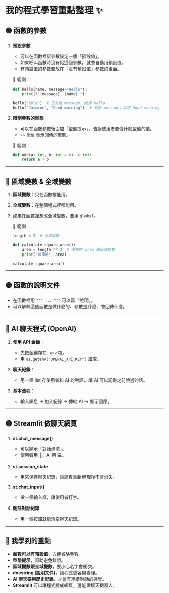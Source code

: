 # 我的程式學習重點整理 ✨

## 🟢 函數的參數

1. **預設參數**

   - 可以在函數裡幫參數設定一個「預設值」。
   - 如果呼叫函數時沒有給這個參數，就會自動用預設值。
   - 有預設值的參數要放在「沒有預設值」參數的後面。

   📝 範例：

   ```python
   def hello(name, message="Hello"):
       print(f"{message}, {name}!")

   hello("Kyle")  # 沒有給 message，就用 Hello
   hello("Jasmine", "Good morning")  # 有給 message，就用 Good morning
   ```

2. **限制參數的型態**

   - 可以在函數參數後面加「型態提示」，告訴使用者要傳什麼型態的值。
   - `-> 型態` 表示回傳的型態。

   📝 範例：

   ```python
   def add(a: int, b: int = 0) -> int:
       return a + b
   ```

---

## 🔵 區域變數 & 全域變數

1. **區域變數**：只在函數裡能用。
2. **全域變數**：在整個程式裡都能用。
3. 如果在函數裡想改全域變數，要用 `global`。

   📝 範例：

   ```python
   length = 5  # 全域變數

   def calculate_square_area():
       area = length ** 2  # 這裡的 area 是區域變數
       print("面積是", area)

   calculate_square_area()
   ```

---

## 🟣 函數的說明文件

- 在函數裡用 `""" ... """` 可以寫「說明」。
- 可以解釋這個函數是做什麼的、參數是什麼、會回傳什麼。

---

## 🔴 AI 聊天程式 (OpenAI)

1. **使用 API 金鑰**：

   - 先把金鑰存在 `.env` 檔。
   - 用 `os.getenv("OPENAI_API_KEY")` 讀取。

2. **聊天紀錄**：

   - 用一個 list 存使用者和 AI 的對話，讓 AI 可以記得之前說過的話。

3. **基本流程**：

   - 輸入訊息 → 加入紀錄 → 傳給 AI → 顯示回應。

---

## 🟡 Streamlit 做聊天網頁

1. **st.chat_message()**

   - 可以顯示「對話泡泡」。
   - 使用者用 👤，AI 用 💻。

2. **st.session_state**

   - 用來保存聊天紀錄，讓網頁重新整理後不會消失。

3. **st.chat_input()**

   - 做一個輸入框，讓使用者打字。

4. **刪除對話紀錄**

   - 用一個按鈕就能清空聊天紀錄。

---

## 🌟 我學到的重點

- **函數可以有預設值**，方便省略參數。
- **型態提示**，幫助避免錯誤。
- **區域變數跟全域變數**，要小心名字會衝突。
- **docstring (說明文件)**，讓程式更容易看懂。
- **AI 聊天要用歷史紀錄**，才會有連續對話的感覺。
- **Streamlit** 可以讓程式變成網頁，還能做聊天機器人。
